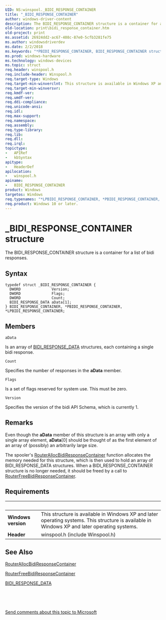 ```yaml
---
UID: NS:winspool._BIDI_RESPONSE_CONTAINER
title: "_BIDI_RESPONSE_CONTAINER"
author: windows-driver-content
description: The BIDI_RESPONSE_CONTAINER structure is a container for a list of bidi responses.
old-location: print\bidi_response_container.htm
old-project: print
ms.assetid: 26924dd2-ac67-408c-87e0-5cfb3281fe75
ms.author: windowsdriverdev
ms.date: 2/2/2018
ms.keywords: "*PBIDI_RESPONSE_CONTAINER, BIDI_RESPONSE_CONTAINER structure [Print Devices], winspool/PBIDI_RESPONSE_CONTAINER, _BIDI_RESPONSE_CONTAINER, BIDI_RESPONSE_CONTAINER, LPBIDI_RESPONSE_CONTAINER structure pointer [Print Devices], *LPBIDI_RESPONSE_CONTAINER, winspool/BIDI_RESPONSE_CONTAINER, LPBIDI_RESPONSE_CONTAINER, PBIDI_RESPONSE_CONTAINER, PBIDI_RESPONSE_CONTAINER structure pointer [Print Devices], winspool/LPBIDI_RESPONSE_CONTAINER, spoolfnc_79e5354d-1fc1-4156-8be9-028ebcd14b16.xml, print.bidi_response_container"
ms.prod: windows-hardware
ms.technology: windows-devices
ms.topic: struct
req.header: winspool.h
req.include-header: Winspool.h
req.target-type: Windows
req.target-min-winverclnt: This structure is available in Windows XP and later operating systems.
req.target-min-winversvr: 
req.kmdf-ver: 
req.umdf-ver: 
req.ddi-compliance: 
req.unicode-ansi: 
req.idl: 
req.max-support: 
req.namespace: 
req.assembly: 
req.type-library: 
req.lib: 
req.dll: 
req.irql: 
topictype:
-	APIRef
-	kbSyntax
apitype:
-	HeaderDef
apilocation:
-	winspool.h
apiname:
-	BIDI_RESPONSE_CONTAINER
product: Windows
targetos: Windows
req.typenames: "*LPBIDI_RESPONSE_CONTAINER, *PBIDI_RESPONSE_CONTAINER, BIDI_RESPONSE_CONTAINER"
req.product: Windows 10 or later.
---
```


# _BIDI_RESPONSE_CONTAINER structure
The BIDI_RESPONSE_CONTAINER structure is a container for a list of bidi responses.

## Syntax
````
typedef struct _BIDI_RESPONSE_CONTAINER {
  DWORD              Version;
  DWORD              Flags;
  DWORD              Count;
  BIDI_RESPONSE_DATA aData[1];
} BIDI_RESPONSE_CONTAINER, *PBIDI_RESPONSE_CONTAINER, *LPBIDI_RESPONSE_CONTAINER;
````

## Members


`aData`

Is an array of <a href="..\winspool\ns-winspool-_bidi_response_data.md">BIDI_RESPONSE_DATA</a> structures, each containing a single bidi response.

`Count`

Specifies the number of responses in the <b>aData</b> member.

`Flags`

Is a set of flags reserved for system use. This must be zero.

`Version`

Specifies the version of the bidi API Schema, which is currently 1.

## Remarks
Even though the <b>aData</b> member of this structure is an array with only a single array element, <b>aData</b>[0] should be thought of as the first element of an array of (possibly) an arbitrarily large size.

The spooler's <a href="..\winsplp\nf-winsplp-routerallocbidiresponsecontainer.md">RouterAllocBidiResponseContainer</a> function allocates the memory needed for this structure, which is then used to hold an array of BIDI_RESPONSE_DATA structures. When a BIDI_RESPONSE_CONTAINER structure is no longer needed, it should be freed by a call to <a href="..\winsplp\nf-winsplp-routerfreebidiresponsecontainer.md">RouterFreeBidiResponseContainer</a>.

## Requirements
| &nbsp; | &nbsp; |
| ---- |:---- |
| **Windows version** | This structure is available in Windows XP and later operating systems. This structure is available in Windows XP and later operating systems. |
| **Header** | winspool.h (include Winspool.h) |

## See Also

<a href="..\winsplp\nf-winsplp-routerallocbidiresponsecontainer.md">RouterAllocBidiResponseContainer</a>



<a href="..\winsplp\nf-winsplp-routerfreebidiresponsecontainer.md">RouterFreeBidiResponseContainer</a>



<a href="..\winspool\ns-winspool-_bidi_response_data.md">BIDI_RESPONSE_DATA</a>



 

 

<a href="mailto:wsddocfb@microsoft.com?subject=Documentation%20feedback [print\print]:%20BIDI_RESPONSE_CONTAINER structure%20 RELEASE:%20(2/2/2018)&amp;body=%0A%0APRIVACY STATEMENT%0A%0AWe use your feedback to improve the documentation. We don't use your email address for any other purpose, and we'll remove your email address from our system after the issue that you're reporting is fixed. While we're working to fix this issue, we might send you an email message to ask for more info. Later, we might also send you an email message to let you know that we've addressed your feedback.%0A%0AFor more info about Microsoft's privacy policy, see http://privacy.microsoft.com/en-us/default.aspx." title="Send comments about this topic to Microsoft">Send comments about this topic to Microsoft</a>